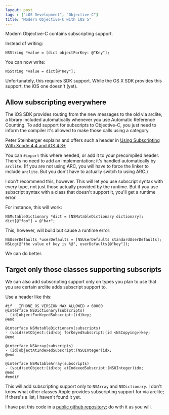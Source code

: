 ```yaml
---
layout: post
tags : ["iOS Development", "Objective-C"]
title: "Modern Objective-C with iOS 5"
---
```

Modern Objective-C contains subscripting support.

Instead of writing:

	NSString *value = [dict objectForKey: @"Key"];

You can now write:

	NSString *value = dict[@"Key"];

Unfortunately, this requires SDK support. While the OS X SDK provides this support, the iOS one doesn't (yet).

## Allow subscripting everywhere ##

The iOS SDK provides routing from the new messages to the old via arclite, a library included automatically whenever you use Automatic Reference Counting. To add support for subscripts to Objective-C, you just need to inform the compiler it's allowed to make those calls using a category.

Peter Steinberger explains and offers such a header in [Using Subscripting With Xcode 4.4 and iOS 4.3+][1]

You can `#import` this where needed, or add it to your precompiled header. There's no need to add an implementation; it's handled automatically by `arclite`. (If you are not using ARC, you will have to force the linker to include `arclite`. But you don't have to actually switch to using ARC.)

I don't recommend this, however. This will let you use subscript syntax with every type, not just those actually provided by the runtime. But if you use subscript syntax with a class that doesn't support it, you'll get a runtime error.

For instance, this will work:

	NSMutableDictionary *dict = [NSMutableDictionary dictionary];
	dict[@"foo"] = @"bar";

This, however, will build but cause a runtime error:

	NSUserDefaults *userDefaults = [NSUserDefaults standardUserDefaults];
	NSLog(@"the value of key is %@", userDefaults[@"key"]);

We can do better.

## Target only those classes supporting subscripts ##

We can also add subscripting support only on types you plan to use that you are certain arclite adds subscript support to.

Use a header like this:

	#if __IPHONE_OS_VERSION_MAX_ALLOWED < 60000
	@interface NSDictionary(subscripts)
	- (id)objectForKeyedSubscript:(id)key;
	@end
	
	@interface NSMutableDictionary(subscripts)
	- (void)setObject:(id)obj forKeyedSubscript:(id <NSCopying>)key;
	@end
	
	@interface NSArray(subscripts)
	- (id)objectAtIndexedSubscript:(NSUInteger)idx;
	@end
	
	@interface NSMutableArray(subscripts)
	- (void)setObject:(id)obj atIndexedSubscript:(NSUInteger)idx;
	@end
	#endif

This will add subscripting support only to `NSArray` and `NSDictionary`. I don't know what other classes Apple provides subscripting support for via arclite; if there's a list, I haven't found it yet.

I have put this code in a [public github repository][2]; do with it as you will.

  [1]: http://petersteinberger.com/blog/2012/using-subscripting-with-Xcode-4_4-and-iOS-4_3/
  [2]: https://github.com/tewha/iOS-Subscripting